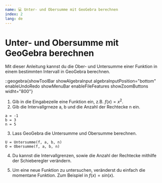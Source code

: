 ```yaml
---
name: 💻 Unter- und Obersumme mit GeoGebra berechnen
index: 2
lang: de
---
```


# Unter- und Obersumme mit GeoGebra berechnen

Mit dieser Anleitung kannst du die Ober- und Untersumme einer Funktion in einem bestimmten Intervall in GeoGebra berechnen.

::geogebra{showToolBar showAlgebraInput algebraInputPosition="bottom" enableUndoRedo showMenuBar enableFileFeatures showZoomButtons widht="800"}

1. Gib in die Eingabezeile eine Funktion ein, z.B. $f(x)=x^2$.
2. Gib die Intervallgrneze a, b und die Anzahl der Rechtecke n ein.

```
a = -1
b = 3
n = 5
```

3. Lass GeoGebra die Untersumme und Obersumme berechnen.

```
U = Untersumme(f, a, b, n)
O = Obersumme(f, a, b, n)
```

4. Du kannst die Intervallgrenzen, sowie die Anzahl der Rechtecke mithilfe der Schieberegler verändern.

5. Um eine neue Funktion zu untersuchen, veränderst du einfach die momentane Funktion. Zum Beispiel in $f(x)=sin(x)$.